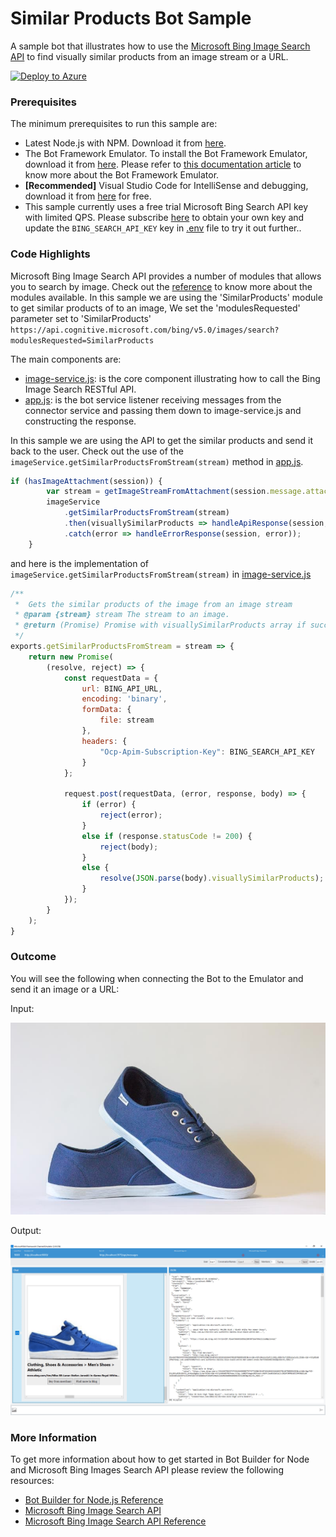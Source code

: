 ﻿# Similar Products Bot Sample

A sample bot that illustrates how to use the [Microsoft Bing Image Search API](https://www.microsoft.com/cognitive-services/en-us/bing-image-search-api) to find visually similar products from an image stream or a URL.

[![Deploy to Azure](http://azuredeploy.net/deploybutton.png)](https://azuredeploy.net)

### Prerequisites

The minimum prerequisites to run this sample are:
* Latest Node.js with NPM. Download it from [here](https://nodejs.org/en/download/).
* The Bot Framework Emulator. To install the Bot Framework Emulator, download it from [here](https://aka.ms/bf-bc-emulator). Please refer to [this documentation article](https://docs.botframework.com/en-us/csharp/builder/sdkreference/gettingstarted.html#emulator) to know more about the Bot Framework Emulator.
* **[Recommended]** Visual Studio Code for IntelliSense and debugging, download it from [here](https://code.visualstudio.com/) for free.
* This sample currently uses a free trial Microsoft Bing Search API key with limited QPS. Please subscribe [here](https://www.microsoft.com/cognitive-services/en-us/subscriptions) to obtain your own key and update the `BING_SEARCH_API_KEY` key in [.env](.env) file to try it out further..


### Code Highlights

Microsoft Bing Image Search API provides a number of modules that allows you to search by image. Check out the [reference](https://msdn.microsoft.com/en-us/library/dn760791.aspx) to know more about the modules available. In this sample we are using the 'SimilarProducts' module to get similar products of to an image, We set the 'modulesRequested' parameter set to 'SimilarProducts' `https://api.cognitive.microsoft.com/bing/v5.0/images/search?modulesRequested=SimilarProducts` 

The main components are:

* [image-service.js](image-service.js): is the core component illustrating how to call the  Bing Image Search RESTful API.
* [app.js](app.js): is the bot service listener receiving messages from the connector service and passing them down to image-service.js and constructing the response.

In this sample we are using the API to get the similar products and send it back to the user. Check out the use of the `imageService.getSimilarProductsFromStream(stream)` method in [app.js](app.js).

````JavaScript
if (hasImageAttachment(session)) {
        var stream = getImageStreamFromAttachment(session.message.attachments[0]);
        imageService
            .getSimilarProductsFromStream(stream)
            .then(visuallySimilarProducts => handleApiResponse(session, visuallySimilarProducts))
            .catch(error => handleErrorResponse(session, error));
    }
````
and here is the implementation of `imageService.getSimilarProductsFromStream(stream)` in [image-service.js](image-service.js)
````JavaScript
/** 
 *  Gets the similar products of the image from an image stream
 * @param {stream} stream The stream to an image.
 * @return (Promise) Promise with visuallySimilarProducts array if succeeded, error otherwise
 */
exports.getSimilarProductsFromStream = stream => {
    return new Promise(
        (resolve, reject) => {       
            const requestData = {
                url: BING_API_URL,
                encoding: 'binary',
                formData: {
                    file: stream
                },
                headers: {
                    "Ocp-Apim-Subscription-Key": BING_SEARCH_API_KEY
                }
            };

            request.post(requestData, (error, response, body) => {
                if (error) {
                    reject(error);
                }
                else if (response.statusCode != 200) {
                    reject(body);
                }
                else {
                    resolve(JSON.parse(body).visuallySimilarProducts);
                }
            });
        }
    );
}
````

### Outcome

You will see the following when connecting the Bot to the Emulator and send it an image or a URL:

Input:

![Sample Outcome](images/blue-shoes.jpg)

Output:

![Sample Outcome](images/outcome-emulator-stream.png)

### More Information

To get more information about how to get started in Bot Builder for Node and Microsoft Bing Images Search API please review the following resources:
* [Bot Builder for Node.js Reference](https://docs.botframework.com/en-us/node/builder/overview/#navtitle)
* [Microsoft Bing Image Search API](https://www.microsoft.com/cognitive-services/en-us/bing-image-search-api)
* [Microsoft Bing Image Search API Reference](https://msdn.microsoft.com/en-us/library/dn760791.aspx)